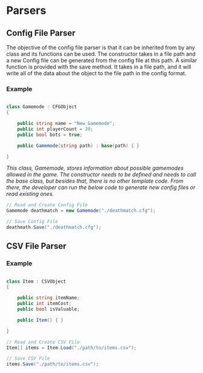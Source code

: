 # Parsers

## Config File Parser

The objective of the config file parser is that it can be inherited from by any class and its functions can be used. The constructor takes in a file path and a new Config file can be generated from the config file at this path. A similar function is provided with the save method. It takes in a file path, and it will write all of the data about the object to the file path in the config format.

### Example

```c#

class Gamemode : CFGObject
{

    public string name = "New Gamemode";
    public int playerCount = 20;
    public bool bots = true;

    public Gamemode(string path) : base(path) { }

}

```

_This class, Gamemode, stores information about possible gamemodes allowed in the game. The constructor needs to be defined and needs to call the base class, but besides that, there is no other template code. From there, the developer can run the below code to generate new config files or read existing ones._

```c#
// Read and Create Config File
Gamemode deathmatch = new Gamemode("./deathmatch.cfg");

// Save Config File
deathmath.Save("./deathmatch.cfg");

```

## CSV File Parser

### Example

```c#

class Item : CSVObject
{

    public string itemName;
    public int itemCost;
    public bool isValuable;

    public Item() { }

}

```
```c#
// Read and Create CSV File
Item[] items = Item.Load("./path/to/items.csv");

// Save CSV File
items.Save("./path/to/items.csv");

```
